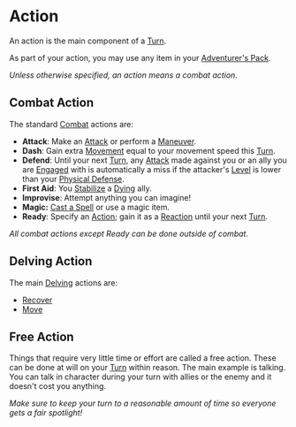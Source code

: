 # Action

An action is the main component of a [Turn](Turn.md).

As part of your action, you may use any item in your [Adventurer's Pack](../../Items%20and%20Gear/Gear/100%20Coins/Adventurer's%20Pack.md).

*Unless otherwise specified, an action means a combat action.*

## Combat Action

The standard [Combat](../Combat/Combat.md) actions are:

- **Attack**: Make an [Attack](../Combat/Attack.md) or perform a [Maneuver](../Combat/Maneuver.md).
- **Dash**: Gain extra [Movement](../Combat/Movement.md) equal to your movement speed this [Turn](Turn.md).
- **Defend**: Until your next [Turn](Turn.md), any [Attack](../Combat/Attack.md) made against you or an ally you are [Engaged](../Conditions/Engaged.md) with is automatically a miss if the attacker's [Level](../../Player%20Characters/Derived%20Statistics/Level.md) is lower than your [Physical Defense](../../Player%20Characters/Derived%20Statistics/Physical%20Defense.md).
- **First Aid**: You [Stabilize](../Conditions/Stabilized.md) a [Dying](../Conditions/Dying.md) ally.
- **Improvise**: Attempt anything you can imagine!
- **Magic:** [Cast a Spell](../../Magic/Spellcasting/Spellcasting.md) or use a magic item.
- **Ready**: Specify an [Action](Action.md); gain it as a [Reaction](../Combat/Reaction.md) until your next [Turn](Turn.md).

*All combat actions except Ready can be done outside of combat.*

## Delving Action

The main [Delving](../Exploration/Delving.md) actions are:

- [Recover](../Exploration/Delving.md#Recover)
- [Move](../Exploration/Delving.md#Move)

## Free Action

Things that require very little time or effort are called a free action. These can be done at will on your [Turn](Turn.md) within reason. The main example is talking. You can talk in character during your turn with allies or the enemy and it doesn't cost you anything.

*Make sure to keep your turn to a reasonable amount of time so everyone gets a fair spotlight!*
